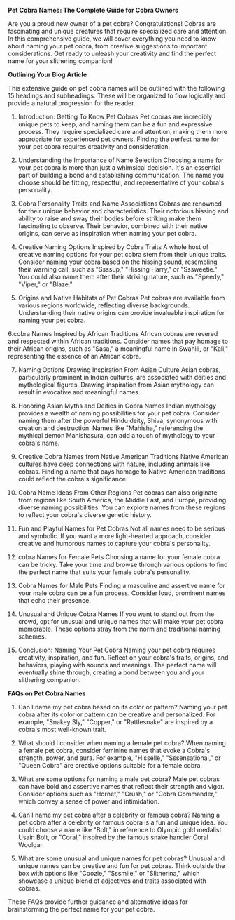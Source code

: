 **Pet Cobra Names: The Complete Guide for Cobra Owners**

Are you a proud new owner of a pet cobra? Congratulations! Cobras are fascinating and unique creatures that require specialized care and attention. In this comprehensive guide, we will cover everything you need to know about naming your pet cobra, from creative suggestions to important considerations. Get ready to unleash your creativity and find the perfect name for your slithering companion!

**Outlining Your Blog Article**

This extensive guide on pet cobra names will be outlined with the following 15 headings and subheadings. These will be organized to flow logically and provide a natural progression for the reader. 

1. Introduction: Getting To Know Pet Cobras
Pet cobras are incredibly unique pets to keep, and naming them can be a fun and expressive process. 
They require specialized care and attention, making them more appropriate for experienced pet owners. 
Finding the perfect name for your pet cobra requires creativity and consideration. 

2. Understanding the Importance of Name Selection
Choosing a name for your pet cobra is more than just a whimsical decision. 
It's an essential part of building a bond and establishing communication. 
The name you choose should be fitting, respectful, and representative of your cobra's personality. 

3. Cobra Personality Traits and Name Associations
Cobras are renowned for their unique behavior and characteristics. 
Their notorious hissing and ability to raise and sway their bodies before striking make them fascinating to observe. 
Their behavior, combined with their native origins, can serve as inspiration when naming your pet cobra. 

4. Creative Naming Options Inspired by Cobra Traits
A whole host of creative naming options for your pet cobra stem from their unique traits. 
Consider naming your cobra based on the hissing sound, resembling their warning call, such as "Ssssup," "Hissing Harry," or "Sssweetie." 
You could also name them after their striking nature, such as "Speedy," "Viper," or "Blaze." 

5. Origins and Native Habitats of Pet Cobras
Pet cobras are available from various regions worldwide, reflecting diverse backgrounds. 
Understanding their native origins can provide invaluable inspiration for naming your pet cobra. 

6.cobra Names Inspired by African Traditions
African cobras are revered and respected within African traditions. 
Consider names that pay homage to their African origins, such as "Sasa," a meaningful name in Swahili, or "Kali," representing the essence of an African cobra. 

7. Naming Options Drawing Inspiration From Asian Culture
Asian cobras, particularly prominent in Indian cultures, are associated with deities and mythological figures. 
Drawing inspiration from Asian mythology can result in evocative and meaningful names. 

8. Honoring Asian Myths and Deities in Cobra Names
Indian mythology provides a wealth of naming possibilities for your pet cobra. 
Consider naming them after the powerful Hindu deity, Shiva, synonymous with creation and destruction. 
Names like "Mahisha," referencing the mythical demon Mahishasura, can add a touch of mythology to your cobra's name. 

9. Creative Cobra Names from Native American Traditions
Native American cultures have deep connections with nature, including animals like cobras. 
Finding a name that pays homage to Native American traditions could reflect the cobra's significance. 

10. Cobra Name Ideas From Other Regions
Pet cobras can also originate from regions like South America, the Middle East, and Europe, providing diverse naming possibilities. 
You can explore names from these regions to reflect your cobra's diverse genetic history. 

11. Fun and Playful Names for Pet Cobras
Not all names need to be serious and symbolic. 
If you want a more light-hearted approach, consider creative and humorous names to capture your cobra's personality. 

12. cobra Names for Female Pets
Choosing a name for your female cobra can be tricky. Take your time and browse through various options to find the perfect name that suits your female cobra's personality. 

13. Cobra Names for Male Pets
Finding a masculine and assertive name for your male cobra can be a fun process. Consider loud, prominent names that echo their presence. 

14. Unusual and Unique Cobra Names
If you want to stand out from the crowd, opt for unusual and unique names that will make your pet cobra memorable. 
These options stray from the norm and traditional naming schemes. 

15. Conclusion: Naming Your Pet Cobra
Naming your pet cobra requires creativity, inspiration, and fun. Reflect on your cobra's traits, origins, and behaviors, playing with sounds and meanings. 
The perfect name will eventually shine through, creating a bond between you and your slithering companion. 

**FAQs on Pet Cobra Names** 

1.  Can I name my pet cobra based on its color or pattern?
 Naming your pet cobra after its color or pattern can be creative and personalized. For example, "Snakey Sly," "Copper," or "Rattlesnake" are inspired by a cobra's most well-known trait. 

2. What should I consider when naming a female pet cobra?
When naming a female pet cobra, consider feminine names that evoke a Cobra's strength, power, and aura. For example, "Hisselle," "Sssensational," or "Queen Cobra" are creative options suitable for a female cobra. 

3. What are some options for naming a male pet cobra?
Male pet cobras can have bold and assertive names that reflect their strength and vigor. Consider options such as "Hornet," "Crush," or "Cobra Commander," which convey a sense of power and intimidation. 

4. Can I name my pet cobra after a celebrity or famous cobra?
 Naming a pet cobra after a celebrity or famous cobra is a fun and unique idea. You could choose a name like "Bolt," in reference to Olympic gold medalist Usain Bolt, or "Coral," inspired by the famous snake handler Coral Woolgar. 

5. What are some unusual and unique names for pet cobras?
Unusual and unique names can be creative and fun for pet cobras. Think outside the box with options like "Coozie," "Sssmile," or "Slitherina," which showcase a unique blend of adjectives and traits associated with cobras. 

These FAQs provide further guidance and alternative ideas for brainstorming the perfect name for your pet cobra.